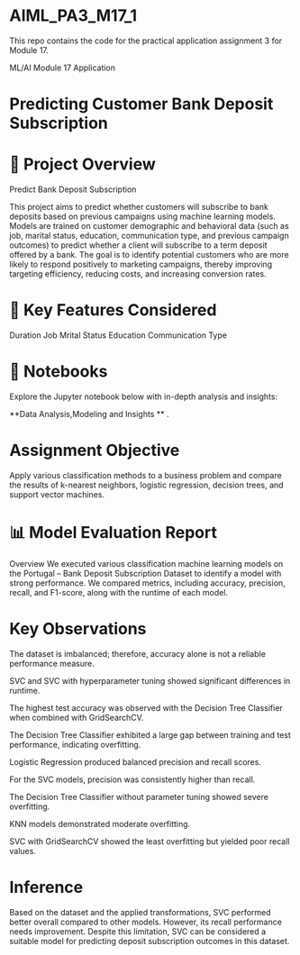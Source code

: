 # AIML_PA3_M17_1
This repo contains the code for the practical application assignment 3 for Module 17.

ML/AI Module 17 Application

# Predicting Customer Bank Deposit Subscription

# 📌 Project Overview
Predict Bank Deposit Subscription

This project aims to predict whether customers will subscribe to bank deposits based on previous campaigns using machine learning models. Models are trained on customer demographic and behavioral data (such as job, marital status, education, communication type, and previous campaign outcomes) to predict whether a client will subscribe to a term deposit offered by a bank. The goal is to identify potential customers who are more likely to respond positively to marketing campaigns, thereby improving targeting efficiency, reducing costs, and increasing conversion rates.

# 🔑 Key Features Considered
Duration
Job
Mrital Status
Education
Communication Type

# 📖 Notebooks
Explore the Jupyter notebook below with in-depth analysis and insights:

**Data Analysis,Modeling and Insights ** .

# Assignment Objective
Apply various classification methods to a business problem and compare the results of k-nearest neighbors, logistic regression, decision trees, and support vector machines.

# 📊 Model Evaluation Report
Overview
We executed various classification machine learning models on the Portugal – Bank Deposit Subscription Dataset to identify a model with strong performance. We compared metrics, including accuracy, precision, recall, and F1-score, along with the runtime of each model.

# Key Observations
The dataset is imbalanced; therefore, accuracy alone is not a reliable performance measure.

SVC and SVC with hyperparameter tuning showed significant differences in runtime.

The highest test accuracy was observed with the Decision Tree Classifier when combined with GridSearchCV.

The Decision Tree Classifier exhibited a large gap between training and test performance, indicating overfitting.

Logistic Regression produced balanced precision and recall scores.

For the SVC models, precision was consistently higher than recall.

The Decision Tree Classifier without parameter tuning showed severe overfitting.

KNN models demonstrated moderate overfitting.

SVC with GridSearchCV showed the least overfitting but yielded poor recall values.

# Inference
Based on the dataset and the applied transformations, SVC performed better overall compared to other models. However, its recall performance needs improvement. Despite this limitation, SVC can be considered a suitable model for predicting deposit subscription outcomes in this dataset.
